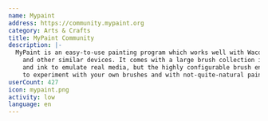 ```yaml
---
name: Mypaint
address: https://community.mypaint.org
category: Arts & Crafts
title: MyPaint Community
description: |-
  MyPaint is an easy-to-use painting program which works well with Wacom graphics tablets
    and other similar devices. It comes with a large brush collection including charcoal
    and ink to emulate real media, but the highly configurable brush engine allows you
    to experiment with your own brushes and with not-quite-natural painting.
userCount: 427
icon: mypaint.png
activity: low
language: en
---
```

